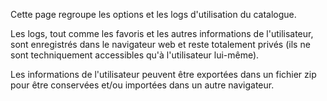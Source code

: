 Cette page regroupe les options et les logs d'utilisation du catalogue. 

Les logs, tout comme les favoris et les autres informations de l'utilisateur, sont enregistrés dans le navigateur web et reste totalement privés (ils ne sont techniquement accessibles qu'à l'utilisateur lui-même).

Les informations de l'utilisateur peuvent être exportées dans un fichier zip pour être conservées et/ou importées dans un autre navigateur.
